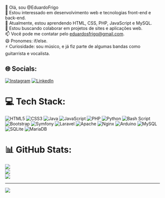 
<br>👋 Olá, sou @EduardoFrigo<br>👀 Estou interessado em desenvolvimento web e tecnologias front-end e back-end.<br>🌱 Atualmente, estou aprendendo HTML, CSS, PHP, JavaScript e MySQL.<br>💞️ Estou buscando colaborar em projetos de sites e aplicações web.<br>📫 Você pode me contatar pelo eduardosfrigo@gmail.com.<br>😄 Pronomes: if/else.<br>⚡ Curiosidade: sou músico, e já fiz parte de algumas bandas como guitarrista e vocalista.


## 🌐 Socials:
[![Instagram](https://img.shields.io/badge/Instagram-%23E4405F.svg?logo=Instagram&logoColor=white)](https://instagram.com/oo_frigo/) [![LinkedIn](https://img.shields.io/badge/LinkedIn-%230077B5.svg?logo=linkedin&logoColor=white)](https://linkedin.com/in/eduardo-frigo-289400283/) 

# 💻 Tech Stack:
![HTML5](https://img.shields.io/badge/html5-%23E34F26.svg?style=for-the-badge&logo=html5&logoColor=white) ![CSS3](https://img.shields.io/badge/css3-%231572B6.svg?style=for-the-badge&logo=css3&logoColor=white) ![Java](https://img.shields.io/badge/java-%23ED8B00.svg?style=for-the-badge&logo=openjdk&logoColor=white) ![JavaScript](https://img.shields.io/badge/javascript-%23323330.svg?style=for-the-badge&logo=javascript&logoColor=%23F7DF1E) ![PHP](https://img.shields.io/badge/php-%23777BB4.svg?style=for-the-badge&logo=php&logoColor=white) ![Python](https://img.shields.io/badge/python-3670A0?style=for-the-badge&logo=python&logoColor=ffdd54) ![Bash Script](https://img.shields.io/badge/bash_script-%23121011.svg?style=for-the-badge&logo=gnu-bash&logoColor=white) ![Bootstrap](https://img.shields.io/badge/bootstrap-%238511FA.svg?style=for-the-badge&logo=bootstrap&logoColor=white) ![Symfony](https://img.shields.io/badge/symfony-%23000000.svg?style=for-the-badge&logo=symfony&logoColor=white) ![Laravel](https://img.shields.io/badge/laravel-%23FF2D20.svg?style=for-the-badge&logo=laravel&logoColor=white) ![Apache](https://img.shields.io/badge/apache-%23D42029.svg?style=for-the-badge&logo=apache&logoColor=white) ![Nginx](https://img.shields.io/badge/nginx-%23009639.svg?style=for-the-badge&logo=nginx&logoColor=white) ![Arduino](https://img.shields.io/badge/-Arduino-00979D?style=for-the-badge&logo=Arduino&logoColor=white) ![MySQL](https://img.shields.io/badge/mysql-4479A1.svg?style=for-the-badge&logo=mysql&logoColor=white) ![SQLite](https://img.shields.io/badge/sqlite-%2307405e.svg?style=for-the-badge&logo=sqlite&logoColor=white) ![MariaDB](https://img.shields.io/badge/MariaDB-003545?style=for-the-badge&logo=mariadb&logoColor=white)
# 📊 GitHub Stats:
![](https://github-readme-stats.vercel.app/api?username=EduardoFrigo&theme=blueberry&hide_border=true&include_all_commits=true&count_private=false)<br/>
![](https://github-readme-streak-stats.herokuapp.com/?user=EduardoFrigo&theme=blueberry&hide_border=true)<br/>
![](https://github-readme-stats.vercel.app/api/top-langs/?username=EduardoFrigo&theme=blueberry&hide_border=true&include_all_commits=true&count_private=false&layout=compact)

---
[![](https://visitcount.itsvg.in/api?id=EduardoFrigo&icon=2&color=6)](https://visitcount.itsvg.in)

<!-- Proudly created with GPRM ( https://gprm.itsvg.in ) -->
